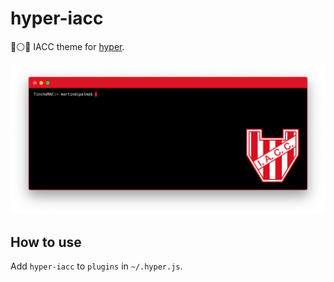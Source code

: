 # hyper-iacc

🔴⚪️🔴 IACC theme for [hyper](https://hyper.is/).

![Hyper IACC Screenshot](https://raw.githubusercontent.com/tinchodipalma/hyper-iacc/master/media/hyper-iacc-screenshot.png)

## How to use

Add `hyper-iacc` to `plugins` in `~/.hyper.js`.
